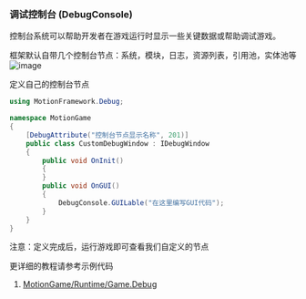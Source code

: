 ### 调试控制台 (DebugConsole)

控制台系统可以帮助开发者在游戏运行时显示一些关键数据或帮助调试游戏。

框架默认自带几个控制台节点：系统，模块，日志，资源列表，引用池，实体池等
![image](https://github.com/gmhevinci/MotionFramework/raw/master/Docs/Image/img2.png)  

定义自己的控制台节点  
```C#
using MotionFramework.Debug;

namespace MotionGame
{
	[DebugAttribute("控制台节点显示名称", 201)]
	public class CustomDebugWindow : IDebugWindow
	{
		public void OnInit()
		{
		}
		public void OnGUI()
		{
			DebugConsole.GUILable("在这里编写GUI代码");
		}
	}
}
```

注意：定义完成后，运行游戏即可查看我们自定义的节点

更详细的教程请参考示例代码
1. [MotionGame/Runtime/Game.Debug](https://github.com/gmhevinci/MotionFramework/blob/master/Assets/MotionGame/Runtime/Game.Debug)